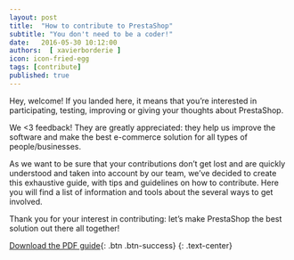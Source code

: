 ```yaml
---
layout: post
title:  "How to contribute to PrestaShop"
subtitle: "You don't need to be a coder!"
date:   2016-05-30 10:12:00
authors:  [ xavierborderie ]
icon: icon-fried-egg
tags: [contribute]
published: true
---
```


Hey, welcome! If you landed here, it means that you’re interested in participating, testing, improving or giving your thoughts about PrestaShop.

We <3 feedback! They are greatly appreciated: they help us improve the software and make the best e-commerce solution for all types of people/businesses.

As we want to be sure that your contributions don’t get lost and are quickly understood and taken into account by our team, we’ve decided to create this exhaustive guide, with tips and guidelines on how to contribute. Here you will find a list of information and tools about the several ways to get involved.

Thank you for your interest in contributing: let’s make PrestaShop the best solution out there all together!

[Download the PDF guide](http://build.prestashop.com/assets/ext/prestashop-how_to_contribute.pdf){: .btn .btn-success}
{: .text-center}

